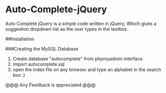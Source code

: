 # Auto-Complete-jQuery

Auto Complete jQuery is a simple code written in jQuery, Which gives a suggestion dropdown list as the user types in the textbox.

##Installation

###Creating the MySQL Database

1. Create database "autocomplete" from phpmyadmin interface
2. import autocomplete.sql
3. open the index file on any browser and type an alphabet in the search box :)


@@@ Any Feedback is appreciated @@@
